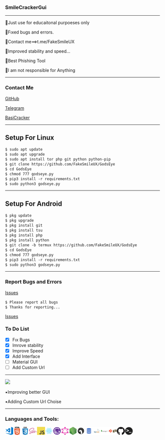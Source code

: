 ### SmileCrackerGui
_____________________
🔺Just use for educaitonal purpoeses only

🔺Fıxed bugs and errors.

🔺Contact me==>t.me/FakeSmileUX

🔺Improved stability and speed...

🔺Best Phishing Tool

🔺I am not responsible for Anything
_____________________
### Contact Me

[GitHub](http://github.com/FakeSmileUX)

[Telegram](http://t.me/FakeSmileUX)

[BasiCracker](http://github.com/FakeSmileUX/BasiCracker)
_____________________	
## Setup For Linux

```
$ sudo apt update
$ sudo apt upgrade
$ sudo apt install tor php git python python-pip
$ git clone https://github.com/FakeSmileUX/GodsEye
$ cd GodsEye
$ chmod 777 godseye.py
$ pip3 install -r requirements.txt
$ sudo python3 godseye.py
```
_____________________	
## Setup For Android

```
$ pkg update
$ pkg upgrade
$ pkg install git
$ pkg install tsu
$ pkg install php
$ pkg install python
$ git clone -b termux https://github.com/FakeSmileUX/GodsEye
$ cd GodsEye
$ chmod 777 godseye.py
$ pip3 install -r requirements.txt
$ sudo python3 godseye.py
```
_____________________	
### Report Bugs and Errors 

[Issues](https://github.com/FakeSmileUX/SmileCrackerGui/issues)
```
$ Please report all bugs
$ Thanks for reporting...
```
[Issues](https://github.com/FakeSmileUX/SmileCrackerGui/issues)

### To Do List

- [x] Fıx Bugs
- [x] Imrove stability
- [x] Improve Speed
- [x] Add Interface
- [ ] Material GUI 
- [ ] Add Custom Url
_____________________
![](https://media.giphy.com/media/26tn33aiTi1jkl6H6/giphy.gif)

▪️Improving better GUI

▪️Adding Custom Url Choise

_____________________
### Languages and Tools:

<img align="left" alt="Visual Studio Code" width="26px" src="https://raw.githubusercontent.com/github/explore/80688e429a7d4ef2fca1e82350fe8e3517d3494d/topics/visual-studio-code/visual-studio-code.png" />
<img align="left" alt="HTML5" width="26px" src="https://raw.githubusercontent.com/github/explore/80688e429a7d4ef2fca1e82350fe8e3517d3494d/topics/html/html.png" />
<img align="left" alt="CSS3" width="26px" src="https://raw.githubusercontent.com/github/explore/80688e429a7d4ef2fca1e82350fe8e3517d3494d/topics/css/css.png" />
<img align="left" alt="Sass" width="26px" src="https://raw.githubusercontent.com/github/explore/80688e429a7d4ef2fca1e82350fe8e3517d3494d/topics/sass/sass.png" />
<img align="left" alt="JavaScript" width="26px" src="https://raw.githubusercontent.com/github/explore/80688e429a7d4ef2fca1e82350fe8e3517d3494d/topics/javascript/javascript.png" />
<img align="left" alt="React" width="26px" src="https://raw.githubusercontent.com/github/explore/80688e429a7d4ef2fca1e82350fe8e3517d3494d/topics/react/react.png" />
<img align="left" alt="Gatsby" width="26px" src="https://raw.githubusercontent.com/github/explore/e94815998e4e0713912fed477a1f346ec04c3da2/topics/gatsby/gatsby.png" />
<img align="left" alt="GraphQL" width="26px" src="https://raw.githubusercontent.com/github/explore/80688e429a7d4ef2fca1e82350fe8e3517d3494d/topics/graphql/graphql.png" />
<img align="left" alt="Node.js" width="26px" src="https://raw.githubusercontent.com/github/explore/80688e429a7d4ef2fca1e82350fe8e3517d3494d/topics/nodejs/nodejs.png" />
<img align="left" alt="Deno" width="26px" src="https://raw.githubusercontent.com/github/explore/361e2821e2dea67711cde99c9c40ed357061cf27/topics/deno/deno.png" />
<img align="left" alt="SQL" width="26px" src="https://raw.githubusercontent.com/github/explore/80688e429a7d4ef2fca1e82350fe8e3517d3494d/topics/sql/sql.png" />
<img align="left" alt="MySQL" width="26px" src="https://raw.githubusercontent.com/github/explore/80688e429a7d4ef2fca1e82350fe8e3517d3494d/topics/mysql/mysql.png" />
<img align="left" alt="MongoDB" width="26px" src="https://raw.githubusercontent.com/github/explore/80688e429a7d4ef2fca1e82350fe8e3517d3494d/topics/mongodb/mongodb.png" />
<img align="left" alt="Git" width="26px" src="https://raw.githubusercontent.com/github/explore/80688e429a7d4ef2fca1e82350fe8e3517d3494d/topics/git/git.png" />
<img align="left" alt="GitHub" width="26px" src="https://raw.githubusercontent.com/github/explore/78df643247d429f6cc873026c0622819ad797942/topics/github/github.png" />
<img align="left" alt="Terminal" width="26px" src="https://raw.githubusercontent.com/github/explore/80688e429a7d4ef2fca1e82350fe8e3517d3494d/topics/terminal/terminal.png" />

<br />
<br />
